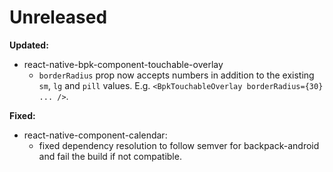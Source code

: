 # Unreleased

**Updated:**

- react-native-bpk-component-touchable-overlay
  - `borderRadius` prop now accepts numbers in addition to the existing `sm`, `lg` and `pill` values. E.g. `<BpkTouchableOverlay borderRadius={30} ... />`.

**Fixed:**

- react-native-component-calendar:
  - fixed dependency resolution to follow semver for backpack-android and fail the build if not compatible.
